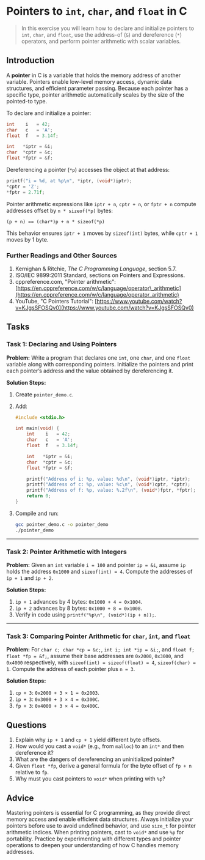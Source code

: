 <!---
{
  "id": "c32afdd3-48c3-4ff2-b5f7-a2179a2f8093",
  "depends_on": ["df08f299-5635-4e4d-8af1-632e-426614174000"],
  "author": "Stephan Bökelmann",
  "first_used": "2025-07-03",
  "keywords": ["C", "pointers", "int", "char", "float", "pointer arithmetic", "address-of", "dereference"]
}
--->

# Pointers to `int`, `char`, and `float` in C

> In this exercise you will learn how to declare and initialize pointers to `int`, `char`, and `float`, use the address-of (`&`) and dereference (`*`) operators, and perform pointer arithmetic with scalar variables.

## Introduction

A **pointer** in C is a variable that holds the memory address of another variable. Pointers enable low-level memory access, dynamic data structures, and efficient parameter passing. Because each pointer has a specific type, pointer arithmetic automatically scales by the size of the pointed-to type.

To declare and initialize a pointer:

```c
int    i   = 42;
char   c   = 'A';
float  f   = 3.14f;

int   *iptr = &i;
char  *cptr = &c;
float *fptr = &f;
```

Dereferencing a pointer (`*p`) accesses the object at that address:

```c
printf("i = %d, at %p\n", *iptr, (void*)iptr);
*cptr = 'Z';
*fptr = 2.71f;
```

Pointer arithmetic expressions like `iptr + n`, `cptr + n`, or `fptr + n` compute addresses offset by `n * sizeof(*p)` bytes:

```
(p + n) == (char*)p + n * sizeof(*p)
```

This behavior ensures `iptr + 1` moves by `sizeof(int)` bytes, while `cptr + 1` moves by 1 byte.

### Further Readings and Other Sources

1. Kernighan & Ritchie, *The C Programming Language*, section 5.7.
2. ISO/IEC 9899:2011 Standard, sections on Pointers and Expressions.
3. cppreference.com, "Pointer arithmetic": [https://en.cppreference.com/w/c/language/operator\_arithmetic](https://en.cppreference.com/w/c/language/operator_arithmetic)
4. YouTube, "C Pointers Tutorial": [https://www.youtube.com/watch?v=KJgsSFOSQv0](https://www.youtube.com/watch?v=KJgsSFOSQv0)

## Tasks

### Task 1: Declaring and Using Pointers

**Problem:** Write a program that declares one `int`, one `char`, and one `float` variable along with corresponding pointers. Initialize the pointers and print each pointer’s address and the value obtained by dereferencing it.

**Solution Steps:**

1. Create `pointer_demo.c`.
2. Add:

   ```c
   #include <stdio.h>

   int main(void) {
       int    i   = 42;
       char   c   = 'A';
       float  f   = 3.14f;

       int   *iptr = &i;
       char  *cptr = &c;
       float *fptr = &f;

       printf("Address of i: %p, value: %d\n", (void*)iptr, *iptr);
       printf("Address of c: %p, value: %c\n", (void*)cptr, *cptr);
       printf("Address of f: %p, value: %.2f\n", (void*)fptr, *fptr);
       return 0;
   }
   ```
3. Compile and run:

   ```bash
   gcc pointer_demo.c -o pointer_demo
   ./pointer_demo
   ```

---

### Task 2: Pointer Arithmetic with Integers

**Problem:** Given an `int` variable `i = 100` and pointer `ip = &i`, assume `ip` holds the address `0x1000` and `sizeof(int) = 4`. Compute the addresses of `ip + 1` and `ip + 2`.

**Solution Steps:**

1. `ip + 1` advances by 4 bytes: `0x1000 + 4 = 0x1004`.
2. `ip + 2` advances by 8 bytes: `0x1000 + 8 = 0x1008`.
3. Verify in code using `printf("%p\n", (void*)(ip + n));`.

---

### Task 3: Comparing Pointer Arithmetic for `char`, `int`, and `float`

**Problem:** For `char c; char *cp = &c;`, `int i; int *ip = &i;`, and `float f; float *fp = &f;`, assume their base addresses are `0x2000`, `0x3000`, and `0x4000` respectively, with `sizeof(int) = sizeof(float) = 4`, `sizeof(char) = 1`. Compute the address of each pointer plus `n = 3`.

**Solution Steps:**

1. `cp + 3`: `0x2000 + 3 × 1 = 0x2003`.
2. `ip + 3`: `0x3000 + 3 × 4 = 0x300C`.
3. `fp + 3`: `0x4000 + 3 × 4 = 0x400C`.

## Questions

1. Explain why `ip + 1` and `cp + 1` yield different byte offsets.
2. How would you cast a `void*` (e.g., from `malloc`) to an `int*` and then dereference it?
3. What are the dangers of dereferencing an uninitialized pointer?
4. Given `float *fp`, derive a general formula for the byte offset of `fp + n` relative to `fp`.
5. Why must you cast pointers to `void*` when printing with `%p`?

## Advice

Mastering pointers is essential for C programming, as they provide direct memory access and enable efficient data structures. Always initialize your pointers before use to avoid undefined behavior, and use `size_t` for pointer arithmetic indices. When printing pointers, cast to `void*` and use `%p` for portability. Practice by experimenting with different types and pointer operations to deepen your understanding of how C handles memory addresses.
